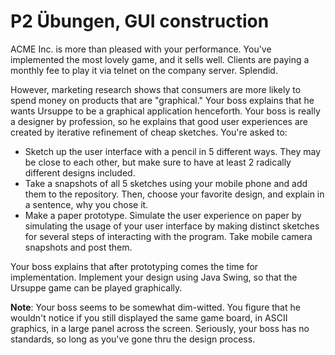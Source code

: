 # P2 Übungen, GUI construction

ACME Inc. is more than pleased with your performance. You've implemented the most lovely game, and it sells well. Clients are paying a monthly fee to play it via telnet on the company server. Splendid.

However, marketing research shows that consumers are more likely to spend money on products that are "graphical." Your boss explains that he wants Ursuppe to be a graphical application henceforth. Your boss is really a designer by profession, so he explains that good user experiences are created by iterative refinement of cheap sketches. You're asked to:

 - Sketch up the user interface with a pencil in 5 different ways. They may be close to each other, but make sure to have at least 2 radically different designs included.
 - Take a snapshots of all 5 sketches using your mobile phone and add them to the repository. Then, choose your favorite design, and explain in a sentence, why you chose it.
 - Make a paper prototype. Simulate the user experience on paper by simulating the usage of your user interface by making distinct sketches for several steps of interacting with the program. Take mobile camera snapshots and post them.

Your boss explains that after prototyping comes the time for implementation. Implement your design using Java Swing, so that the Ursuppe game can be played graphically.

**Note**: Your boss seems to be somewhat dim-witted. You figure that he wouldn't notice if you still displayed the same game board, in ASCII graphics, in a large panel across the screen. Seriously, your boss has no standards, so long as you've gone thru the design process.


